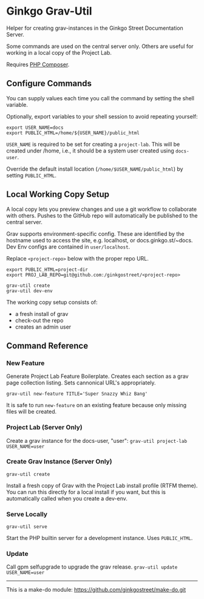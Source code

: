 
# Ginkgo Grav-Util

Helper for creating grav-instances in the Ginkgo Street Documentation Server.

Some commands are used on the central server only. Others are useful for working in a local copy of the Project Lab.

Requires [PHP Composer](https://getcomposer.org).

## Configure Commands
You can supply values each time you call the command by setting the shell variable.

Optionally, export variables to your shell session to avoid repeating yourself:
```shell
export USER_NAME=docs
export PUBLIC_HTML=/home/${USER_NAME}/public_html
```

`USER_NAME` is required to be set for creating a `project-lab`. This will be created under /home, i.e., it should be a system user created using `docs-user`.

Override the default install location (`/home/$USER_NAME/public_html`) by setting `PUBLIC_HTML`.


## Local Working Copy Setup

A local copy lets you preview changes and use a git workflow to collaborate with others. Pushes to the GitHub repo will automatically be published to the central server.

Grav supports environment-specific config. These are identified by the hostname used to access the site, e.g. localhost, or docs.ginkgo.st/~docs. Dev Env configs are contained in `user/localhost`.

Replace `<project-repo>` below with the proper repo URL. 
```shell
export PUBLIC_HTML=project-dir 
export PROJ_LAB_REPO=git@github.com:/ginkgostreet/<project-repo>

grav-util create
grav-util dev-env
```

The working copy setup consists of:
 - a fresh install of grav
 - check-out the repo
 - creates an admin user

## Command Reference
### New Feature
Generate Project Lab Feature Boilerplate. Creates each section as a grav page collection listing. Sets cannonical URL's appropriately.

```shell
grav-util new-feature TITLE='Super Snazzy Whiz Bang'
```
It is safe to run `new-feature` on an existing feature because only missing files will be created.


### Project Lab (Server Only)

Create a grav instance for the docs-user, "user":
`grav-util project-lab USER_NAME=user`

### Create Grav Instance (Server Only)

`grav-util create`

Install a fresh copy of Grav with the Project Lab install profile (RTFM theme).
You can run this directly for a local install if you want, but this is automatically called when you create a dev-env.

### Serve Locally

`grav-util serve`

Start the PHP builtin server for a development instance. Uses `PUBLIC_HTML`.

### Update

Call gpm selfupgrade to upgrade the grav release.
`grav-util update USER_NAME=user`

----
This is a make-do module: https://github.com/ginkgostreet/make-do.git

